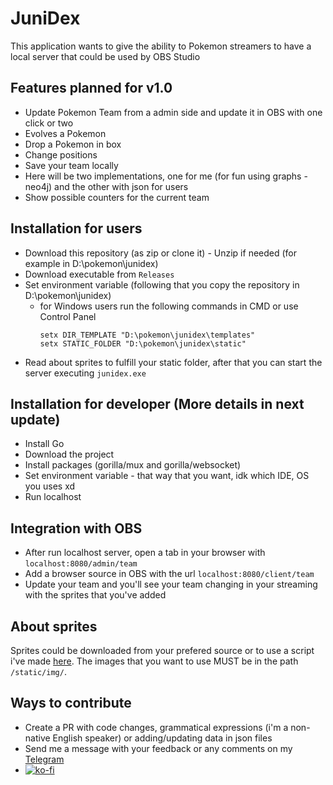 # JuniDex

This application wants to give the ability to Pokemon streamers to have a local server that could be used by OBS Studio

## Features planned for v1.0

- Update Pokemon Team from a admin side and update it in OBS with one click or two
 - Evolves a Pokemon
 - Drop a Pokemon in box
 - Change positions
- Save your team locally
 - Here will be two implementations, one for me (for fun using graphs - neo4j) and the other with json for users
- Show possible counters for the current team

## Installation for users
- Download this repository (as zip or clone it) - Unzip if needed (for example in D:\pokemon\junidex)
- Download executable from `Releases`
- Set environment variable (following that you copy the repository in D:\pokemon\junidex)
    - for Windows users run the following commands in CMD or use Control Panel
        ```
        setx DIR_TEMPLATE "D:\pokemon\junidex\templates"
        setx STATIC_FOLDER "D:\pokemon\junidex\static"
        ```
- Read about sprites to fulfill your static folder, after that you can start the server executing `junidex.exe`

## Installation for developer (More details in next update)
- Install Go
- Download the project
- Install packages (gorilla/mux and gorilla/websocket)
- Set environment variable - that way that you want, idk which IDE, OS you uses xd
- Run localhost

## Integration with OBS
- After run localhost server, open a tab in your browser with `localhost:8080/admin/team`
- Add a browser source in OBS with the url `localhost:8080/client/team`
- Update your team and you'll see your team changing in your streaming with the sprites that you've added

## About sprites
Sprites could be downloaded from your prefered source or to use a script i've made [here](https://github.com/JuniorZavaleta/junidex-scrapper). The images that you want to use MUST be in the path `/static/img/`.

## Ways to contribute
- Create a PR with code changes, grammatical expressions (i'm a non-native English speaker) or adding/updating data in json files
- Send me a message with your feedback or any comments on my [Telegram](https://t.me/JuniorZavaleta)
- [![ko-fi](https://ko-fi.com/img/githubbutton_sm.svg)](https://ko-fi.com/Y8Y338J3F)
